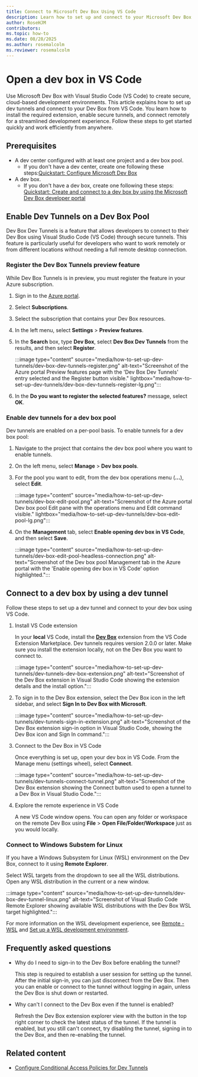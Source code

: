 ```yaml
---
title: Connect to Microsoft Dev Box Using VS Code
description: Learn how to set up and connect to your Microsoft Dev Box using the Open in VS Code feature. Follow step-by-step instructions to enable tunnels for a pool, install the Dev Box extension, and connect remotely for development.
author: RoseHJM
contributors:
ms.topic: how-to
ms.date: 08/28/2025
ms.author: rosemalcolm
ms.reviewer: rosemalcolm
---
```


# Open a dev box in VS Code

Use Microsoft Dev Box with Visual Studio Code (VS Code) to create secure, cloud-based development environments. This article explains how to set up dev tunnels and connect to your Dev Box from VS Code. You learn how to install the required extension, enable secure tunnels, and connect remotely for a streamlined development experience. Follow these steps to get started quickly and work efficiently from anywhere.

## Prerequisites

- A dev center configured with at least one project and a dev box pool.
    - If you don't have a dev center, create one following these steps:[Quickstart: Configure Microsoft Dev Box](quickstart-configure-dev-box-service.md)
- A dev box.
    - If you don't have a dev box, create one following these steps: [Quickstart: Create and connect to a dev box by using the Microsoft Dev Box developer portal](quickstart-create-dev-box.md)

## Enable Dev Tunnels on a Dev Box Pool

Dev Box Dev Tunnels is a feature that allows developers to connect to their Dev Box using Visual Studio Code (VS Code) through secure tunnels. This feature is particularly useful for developers who want to work remotely or from different locations without needing a full remote desktop connection.

### Register the Dev Box Tunnels preview feature

While Dev Box Tunnels is in preview, you must register the feature in your Azure subscription.

1. Sign in to the [Azure portal](https://portal.azure.com).

1. Select **Subscriptions**.

1. Select the subscription that contains your Dev Box resources.

1. In the left menu, select **Settings** > **Preview features**.

1. In the **Search** box, type **Dev Box**, select **Dev Box Dev Tunnels** from the results, and then select **Register**.

   :::image type="content" source="media/how-to-set-up-dev-tunnels/dev-box-dev-tunnels-register.png" alt-text="Screenshot of the Azure portal Preview features page with the 'Dev Box Dev Tunnels' entry selected and the Register button visible." lightbox="media/how-to-set-up-dev-tunnels/dev-box-dev-tunnels-register-lg.png":::

1. In the **Do you want to register the selected features?** message, select **OK**.

### Enable dev tunnels for a dev box pool

Dev tunnels are enabled on a per-pool basis. To enable tunnels for a dev box pool:

1. Navigate to the project that contains the dev box pool where you want to enable tunnels.

1. On the left menu, select **Manage** > **Dev box pools**.
 
1. For the pool you want to edit, from the dev box operations menu (**...**), select **Edit**.

   :::image type="content" source="media/how-to-set-up-dev-tunnels/dev-box-edit-pool.png" alt-text="Screenshot of the Azure portal Dev box pool Edit pane with the operations menu and Edit command visible." lightbox="media/how-to-set-up-dev-tunnels/dev-box-edit-pool-lg.png":::

1. On the **Management** tab, select **Enable opening dev box in VS Code**, and then select **Save**.

   :::image type="content" source="media/how-to-set-up-dev-tunnels/dev-box-edit-pool-headless-connection.png" alt-text="Screenshot of the Dev box pool Management tab in the Azure portal with the 'Enable opening dev box in VS Code' option highlighted.":::

## Connect to a dev box by using a dev tunnel

Follow these steps to set up a dev tunnel and connect to your dev box using VS Code.

1. Install VS Code extension

   In your **local** VS Code, install the [**Dev Box**](https://marketplace.visualstudio.com/items?itemName=DevCenter.ms-devbox) extension from the VS Code Extension Marketplace. Dev tunnels requires version 2.0.0 or later. Make sure you install the extension locally, not on the Dev Box you want to connect to.

   :::image type="content" source="media/how-to-set-up-dev-tunnels/dev-tunnels-dev-box-extension.png" alt-text="Screenshot of the Dev Box extension in Visual Studio Code showing the extension details and the install option.":::

1. To sign in to the Dev Box extension, select the Dev Box icon in the left sidebar, and select **Sign In to Dev Box with Microsoft**.

   :::image type="content" source="media/how-to-set-up-dev-tunnels/dev-tunnels-sign-in-extension.png" alt-text="Screenshot of the Dev Box extension sign-in option in Visual Studio Code, showing the Dev Box icon and Sign In command.":::

1. Connect to the Dev Box in VS Code

   Once everything is set up, open your dev box in VS Code. From the Manage menu (settings wheel), select **Connect**.

   :::image type="content" source="media/how-to-set-up-dev-tunnels/dev-tunnels-connect-tunnel.png" alt-text="Screenshot of the Dev Box extension showing the Connect button used to open a tunnel to a Dev Box in Visual Studio Code.":::

1. Explore the remote experience in VS Code

   A new VS Code window opens. You can open any folder or workspace on the remote Dev Box using **File** > **Open File/Folder/Workspace** just as you would locally.

### Connect to Windows Substem for Linux

If you have a Windows Subsystem for Linux (WSL) environment on the Dev Box, connect to it using **Remote Explorer**.
   
Select WSL targets from the dropdown to see all the WSL distributions. Open any WSL distribution in the current or a new window.

:::image type="content" source="media/how-to-set-up-dev-tunnels/dev-box-dev-tunnel-linux.png" alt-text="Screenshot of Visual Studio Code Remote Explorer showing available WSL distributions with the Dev Box WSL target highlighted.":::


For more information on the WSL development experience, see [Remote - WSL](https://code.visualstudio.com/docs/remote/wsl) and [Set up a WSL development environment](/windows/wsl/setup/environment).

## Frequently asked questions

- Why do I need to sign-in to the Dev Box before enabling the tunnel?

    This step is required to establish a user session for setting up the tunnel. After the initial sign-in, you can just disconnect from the Dev Box. Then you can enable or connect to the tunnel without logging in again, unless the Dev Box is shut down or restarted.

- Why can't I connect to the Dev Box even if the tunnel is enabled?

    Refresh the Dev Box extension explorer view with the button in the top right corner to check the latest status of the tunnel. If the tunnel is enabled, but you still can't connect, try disabling the tunnel, signing in to the Dev Box, and then re-enabling the tunnel.

## Related content

- [Configure Conditional Access Policies for Dev Tunnels](how-to-conditional-access-dev-tunnels-service.md)
